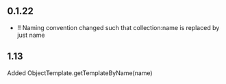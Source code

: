 ## 0.1.22
* !! Naming convention changed such that collection:name is replaced by just name
## 1.13
Added ObjectTemplate.getTemplateByName(name)